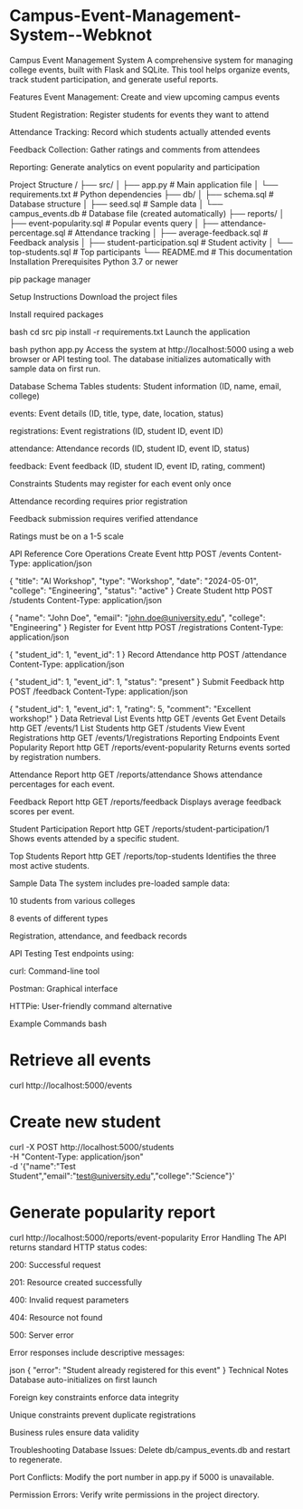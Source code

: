 # Campus-Event-Management-System--Webknot

Campus Event Management System
A comprehensive system for managing college events, built with Flask and SQLite. This tool helps organize events, track student participation, and generate useful reports.

Features
Event Management: Create and view upcoming campus events

Student Registration: Register students for events they want to attend

Attendance Tracking: Record which students actually attended events

Feedback Collection: Gather ratings and comments from attendees

Reporting: Generate analytics on event popularity and participation

Project Structure
/
├── src/
│   ├── app.py              # Main application file
│   └── requirements.txt    # Python dependencies
├── db/
│   ├── schema.sql          # Database structure
│   ├── seed.sql            # Sample data
│   └── campus_events.db    # Database file (created automatically)
├── reports/
│   ├── event-popularity.sql      # Popular events query
│   ├── attendance-percentage.sql # Attendance tracking
│   ├── average-feedback.sql      # Feedback analysis
│   ├── student-participation.sql # Student activity
│   └── top-students.sql          # Top participants
└── README.md              # This documentation
Installation
Prerequisites
Python 3.7 or newer

pip package manager

Setup Instructions
Download the project files

Install required packages

bash
cd src
pip install -r requirements.txt
Launch the application

bash
python app.py
Access the system at http://localhost:5000 using a web browser or API testing tool. The database initializes automatically with sample data on first run.

Database Schema
Tables
students: Student information (ID, name, email, college)

events: Event details (ID, title, type, date, location, status)

registrations: Event registrations (ID, student ID, event ID)

attendance: Attendance records (ID, student ID, event ID, status)

feedback: Event feedback (ID, student ID, event ID, rating, comment)

Constraints
Students may register for each event only once

Attendance recording requires prior registration

Feedback submission requires verified attendance

Ratings must be on a 1-5 scale

API Reference
Core Operations
Create Event
http
POST /events
Content-Type: application/json

{
  "title": "AI Workshop",
  "type": "Workshop",
  "date": "2024-05-01",
  "college": "Engineering",
  "status": "active"
}
Create Student
http
POST /students
Content-Type: application/json

{
  "name": "John Doe",
  "email": "john.doe@university.edu",
  "college": "Engineering"
}
Register for Event
http
POST /registrations
Content-Type: application/json

{
  "student_id": 1,
  "event_id": 1
}
Record Attendance
http
POST /attendance
Content-Type: application/json

{
  "student_id": 1,
  "event_id": 1,
  "status": "present"
}
Submit Feedback
http
POST /feedback
Content-Type: application/json

{
  "student_id": 1,
  "event_id": 1,
  "rating": 5,
  "comment": "Excellent workshop!"
}
Data Retrieval
List Events
http
GET /events
Get Event Details
http
GET /events/1
List Students
http
GET /students
View Event Registrations
http
GET /events/1/registrations
Reporting Endpoints
Event Popularity Report
http
GET /reports/event-popularity
Returns events sorted by registration numbers.

Attendance Report
http
GET /reports/attendance
Shows attendance percentages for each event.

Feedback Report
http
GET /reports/feedback
Displays average feedback scores per event.

Student Participation Report
http
GET /reports/student-participation/1
Shows events attended by a specific student.

Top Students Report
http
GET /reports/top-students
Identifies the three most active students.

Sample Data
The system includes pre-loaded sample data:

10 students from various colleges

8 events of different types

Registration, attendance, and feedback records

API Testing
Test endpoints using:

curl: Command-line tool

Postman: Graphical interface

HTTPie: User-friendly command alternative

Example Commands
bash
# Retrieve all events
curl http://localhost:5000/events

# Create new student
curl -X POST http://localhost:5000/students \
  -H "Content-Type: application/json" \
  -d '{"name":"Test Student","email":"test@university.edu","college":"Science"}'

# Generate popularity report
curl http://localhost:5000/reports/event-popularity
Error Handling
The API returns standard HTTP status codes:

200: Successful request

201: Resource created successfully

400: Invalid request parameters

404: Resource not found

500: Server error

Error responses include descriptive messages:

json
{
  "error": "Student already registered for this event"
}
Technical Notes
Database auto-initializes on first launch

Foreign key constraints enforce data integrity

Unique constraints prevent duplicate registrations

Business rules ensure data validity

Troubleshooting
Database Issues: Delete db/campus_events.db and restart to regenerate.

Port Conflicts: Modify the port number in app.py if 5000 is unavailable.

Permission Errors: Verify write permissions in the project directory.
